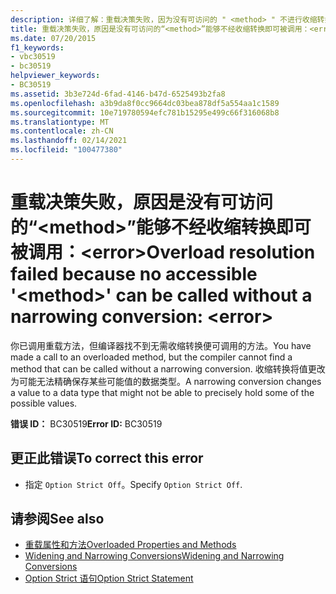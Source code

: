 ```yaml
---
description: 详细了解：重载决策失败，因为没有可访问的 " <method> " 不进行收缩转换即可调用： <error>
title: 重载决策失败，原因是没有可访问的“<method>”能够不经收缩转换即可被调用：<error>
ms.date: 07/20/2015
f1_keywords:
- vbc30519
- bc30519
helpviewer_keywords:
- BC30519
ms.assetid: 3b3e724d-6fad-4146-b47d-6525493b2fa8
ms.openlocfilehash: a3b9da8f0cc9664dc03bea878df5a554aa1c1589
ms.sourcegitcommit: 10e719780594efc781b15295e499c66f316068b8
ms.translationtype: MT
ms.contentlocale: zh-CN
ms.lasthandoff: 02/14/2021
ms.locfileid: "100477380"
---
```

# <a name="overload-resolution-failed-because-no-accessible-method-can-be-called-without-a-narrowing-conversion-error"></a><span data-ttu-id="80599-103">重载决策失败，原因是没有可访问的“\<method>”能够不经收缩转换即可被调用：\<error></span><span class="sxs-lookup"><span data-stu-id="80599-103">Overload resolution failed because no accessible '\<method>' can be called without a narrowing conversion: \<error></span></span>

<span data-ttu-id="80599-104">你已调用重载方法，但编译器找不到无需收缩转换便可调用的方法。</span><span class="sxs-lookup"><span data-stu-id="80599-104">You have made a call to an overloaded method, but the compiler cannot find a method that can be called without a narrowing conversion.</span></span> <span data-ttu-id="80599-105">收缩转换将值更改为可能无法精确保存某些可能值的数据类型。</span><span class="sxs-lookup"><span data-stu-id="80599-105">A narrowing conversion changes a value to a data type that might not be able to precisely hold some of the possible values.</span></span>  
  
 <span data-ttu-id="80599-106">**错误 ID：** BC30519</span><span class="sxs-lookup"><span data-stu-id="80599-106">**Error ID:** BC30519</span></span>  
  
## <a name="to-correct-this-error"></a><span data-ttu-id="80599-107">更正此错误</span><span class="sxs-lookup"><span data-stu-id="80599-107">To correct this error</span></span>  
  
- <span data-ttu-id="80599-108">指定 `Option Strict Off`。</span><span class="sxs-lookup"><span data-stu-id="80599-108">Specify `Option Strict Off`.</span></span>  
  
## <a name="see-also"></a><span data-ttu-id="80599-109">请参阅</span><span class="sxs-lookup"><span data-stu-id="80599-109">See also</span></span>

- [<span data-ttu-id="80599-110">重载属性和方法</span><span class="sxs-lookup"><span data-stu-id="80599-110">Overloaded Properties and Methods</span></span>](../programming-guide/language-features/objects-and-classes/overloaded-properties-and-methods.md)
- [<span data-ttu-id="80599-111">Widening and Narrowing Conversions</span><span class="sxs-lookup"><span data-stu-id="80599-111">Widening and Narrowing Conversions</span></span>](../programming-guide/language-features/data-types/widening-and-narrowing-conversions.md)
- [<span data-ttu-id="80599-112">Option Strict 语句</span><span class="sxs-lookup"><span data-stu-id="80599-112">Option Strict Statement</span></span>](../language-reference/statements/option-strict-statement.md)
